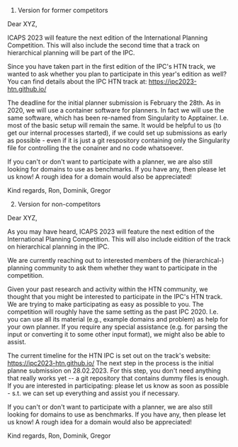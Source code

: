 1. Version for former competitors


Dear XYZ,

ICAPS 2023 will feature the next edition of the International Planning Competition. This will also include the second time that a track on hierarchical planning will be part of the IPC.

Since you have taken part in the first edition of the IPC's HTN track, we wanted to ask whether you plan to participate in this year's edition as well?
You can find details about the IPC HTN track at: https://ipc2023-htn.github.io/

The deadline for the initial planner submission is February the 28th. As in 2020, we will use a container software for planners. In fact we will use the same software, which has been re-named from Singularity to Apptainer. I.e. most of the basic setup will remain the same.
It would be helpful to us (to get our internal processes started), if we could set up submissions as early as possible - even if it is just a git respository containing only the Singularity file for controlling the the conainer and no code whatsoever.

If you can't or don't want to participate with a planner, we are also still looking for domains to use as benchmarks. If you have any, then please let us know! A rough idea for a domain would also be appreciated!


Kind regards,
Ron, Dominik, Gregor



2. Version for non-competitors

Dear XYZ,

As you may have heard, ICAPS 2023 will feature the next edition of the International Planning Competition. This will also include eidition of the track on hierarchical planning in the IPC.

We are currently reaching out to interested members of the (hierarchical-) planning community to ask them whether they want to participate in the competition.

Given your past research and activity within the HTN community, we thought that you might be interested to participate in the IPC's HTN track.
We are trying to make participating as easy as possible to you. The competition will roughly have the same setting as the past IPC 2020. I.e. you can use all its material (e.g., example domains and problem) as help for your own planner. If you require any special assistance (e.g. for parsing the input or converting it to some other input format), we might also be able to assist.

The current timeline for the HTN IPC is set out on the track's website: https://ipc2023-htn.github.io/
The next step in the process is the initial planne submission on 28.02.2023. For this step, you don't need anything that really works yet -- a git repository that contains dummy files is enough.
If you are interested in participating: please let us know as soon as possible - s.t. we can set up everything and assist you if necessary.

If you can't or don't want to participate with a planner, we are also still looking for domains to use as benchmarks. If you have any, then please let us know! A rough idea for a domain would also be appreciated!

Kind regards,
Ron, Dominik, Gregor

